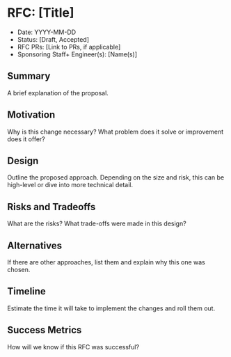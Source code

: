 # RFC: [Title]

- Date: YYYY-MM-DD
- Status: [Draft, Accepted]
- RFC PRs: [Link to PRs, if applicable]
- Sponsoring Staff+ Engineer(s): [Name(s)]

## Summary

A brief explanation of the proposal.

## Motivation

Why is this change necessary? What problem does it solve or improvement does it offer?

## Design

Outline the proposed approach. Depending on the size and risk, this can be high-level or dive into more technical detail.

## Risks and Tradeoffs

What are the risks? What trade-offs were made in this design?

## Alternatives

If there are other approaches, list them and explain why this one was chosen.

## Timeline

Estimate the time it will take to implement the changes and roll them out.

## Success Metrics

How will we know if this RFC was successful?
